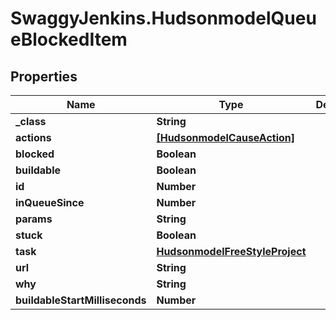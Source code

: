 # SwaggyJenkins.HudsonmodelQueueBlockedItem

## Properties
Name | Type | Description | Notes
------------ | ------------- | ------------- | -------------
**_class** | **String** |  | [optional] 
**actions** | [**[HudsonmodelCauseAction]**](HudsonmodelCauseAction.md) |  | [optional] 
**blocked** | **Boolean** |  | [optional] 
**buildable** | **Boolean** |  | [optional] 
**id** | **Number** |  | [optional] 
**inQueueSince** | **Number** |  | [optional] 
**params** | **String** |  | [optional] 
**stuck** | **Boolean** |  | [optional] 
**task** | [**HudsonmodelFreeStyleProject**](HudsonmodelFreeStyleProject.md) |  | [optional] 
**url** | **String** |  | [optional] 
**why** | **String** |  | [optional] 
**buildableStartMilliseconds** | **Number** |  | [optional] 



